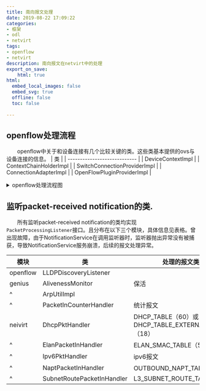 ```yaml
---
title: 南向报文处理
date: 2019-08-22 17:09:22 
categories:
- 框架
- odl
- netvirt
tags: 
- openflow
- netvirt
description: 南向报文在netvirt中的处理 
export_on_save:
    html: true
html:
  embed_local_images: false
  embed_svg: true
  offline: false
  toc: false
  
---
```



## openflow处理流程
&emsp;&emsp;openflow中关于和设备连接有几个比较关键的类。这些类基本提供的ovs与设备连接的信息。
|              类              |
| ---------------------------- |
| DeviceContextImpl            |
| ContextChainHolderImpl       |
| SwitchConnectionProviderImpl |
| ConnectionAdapterImpl        |
| OpenFlowPluginProviderImpl   |


<details>
 <summary>openflow处理流程图</summary>

 ```plantuml
 @startuml
 title 南向报文处理
 Netty -> Netty:channelRead
 Netty -> AbstractConnectionAdapterStatistics:consume
 AbstractConnectionAdapterStatistics -> ConnectionAdapterImpl:consumeDeviceMessage
 ConnectionAdapterImpl -> OpenflowProtocolListenerFullImpl:onPacketInMessage
 note left
    对消息进行分类处理
 end note
 OpenflowProtocolListenerFullImpl -> DeviceContextImpl:processPacketInMessage
 DeviceContextImpl -> PacketReceivedTranslator:translate,消息pojo转换
 note left
    只有ovs的主处理消息
 end note
 PacketReceivedTranslator -> DeviceContextImpl:packetReceived pojo
 DeviceContextImpl -> DeviceContextImpl:handlePacketInMessage
 DeviceContextImpl -> NotificationService:offerNotification
 note left
    1:消息统计功能
    2：通过Notification发送消息
 end note
 @enduml
 ```
</details>

## 监听packet-received notification的类.
&emsp;&emsp;所有监听packet-received notification的类均实现 `PacketProcessingListener`接口。且分布在以下三个模块，具体信息见表格。曾出现故障，由于NotificationService在调用监听器时，监听器抛出异常没有被捕获，导致NotificationService服务崩溃，后续的报文处理异常。


|   模块   |             类             |                   处理的报文类型                    |
| -------- | -------------------------- | --------------------------------------------------- |
| openflow | LLDPDiscoveryListener      |                                                     |
| genius   | AlivenessMonitor           | 保活                                                |
| ^        | ArpUtilImpl                |                                                     |
| ^        | PacketInCounterHandler     | 统计报文                                            |
| neivirt  | DhcpPktHandler             | DHCP_TABLE（60）或 DHCP_TABLE_EXTERNAL_TUNNEL（18） |
| ^        | ElanPacketInHandler        | ELAN_SMAC_TABLE（50）                               |
| ^        | Ipv6PktHandler             | ipv6报文                                            |
| ^        | NaptPacketInHandler        | OUTBOUND_NAPT_TABLE（46）                           |
| ^        | SubnetRoutePacketInHandler | L3_SUBNET_ROUTE_TABLE(22)                           |




